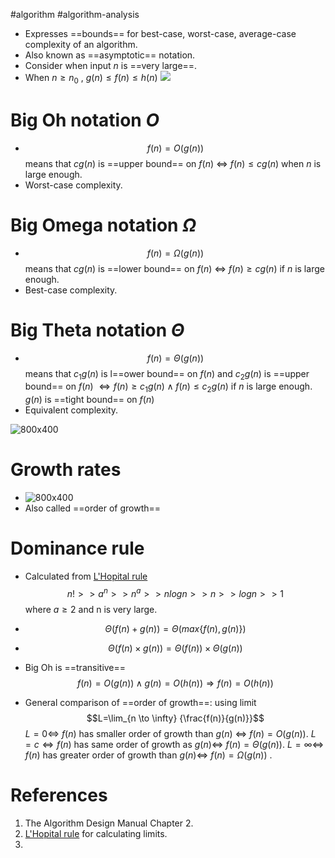 #algorithm #algorithm-analysis

- Expresses ==bounds== for best-case, worst-case, average-case complexity of an algorithm.
- Also known as ==asymptotic== notation.
- Consider when input $n$ is ==very large==.
- When $n \geq n_0$ , $g(n) \leq f(n) \leq h(n)$ ![](Pasted%20image%2020240519202543.png)

# Big Oh notation $O$ 
- $$f(n)=O(g(n))$$ means that $cg(n)$ is ==upper bound== on $f(n)$ $\iff$ $f(n) \leq c g(n)$ when $n$ is large enough. 
- Worst-case complexity.
# Big Omega notation $\Omega$ 
- $$f(n)=\Omega(g(n))$$means that  $cg(n)$ is ==lower bound== on $f(n)$ $\iff$ $f(n) \geq cg(n)$ if $n$ is large enough.
- Best-case complexity.
# Big Theta notation $\Theta$ 
- $$f(n)=\Theta(g(n))$$ means that $c_1g(n)$ is l==ower bound== on $f(n)$ and $c_2g(n)$ is ==upper bound== on $f(n)$ $\iff f(n) \geq c_1g(n) \land f(n) \leq c_2g(n)$ if $n$ is large enough. $g(n)$ is ==tight bound== on $f(n)$
- Equivalent complexity.

![800x400](Pasted%20image%2020240520102810.png)
# Growth rates
- ![800x400](Pasted%20image%2020240519210128.png)
- Also called ==order of growth==
# Dominance rule
- Calculated from [L'Hopital rule](L'Hopital%20rule.md)
$$n! >> a^n >> n^a >> nlogn >> n >> logn >> 1$$
where $a \geq 2$ and n is very large.

- $$\Theta(f(n)+g(n))=\Theta(max\{f(n), g(n)\})$$
- $$\Theta(f(n) \times g(n))=\Theta(f(n)) \times \Theta(g(n))$$
- Big Oh is ==transitive== $$f(n)=O(g(n)) \land g(n) = O(h(n)) \Longrightarrow f(n)=O(h(n))$$
- General comparison of ==order of growth==: using limit $$L=\lim_{n \to \infty} {\frac{f(n)}{g(n)}}$$ $L=0 \iff$ $f(n)$ has smaller order of growth than $g(n)$ $\iff$ $f(n)=O(g(n))$.
  $L=c \iff f(n)$ has same order of growth as $g(n) \iff$ $f(n)=\Theta(g(n))$.
  $L=\infty \iff$ $f(n)$ has greater order of growth  than $g(n) \iff$ $f(n)=\Omega(g(n))$ .
# References
1. The Algorithm Design Manual Chapter 2.
2. [L'Hopital rule](L'Hopital%20rule.md) for calculating limits.
3. 